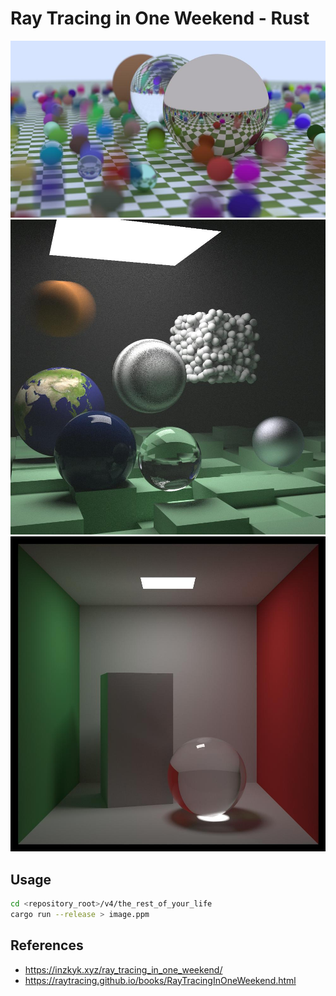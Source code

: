 # Ray Tracing in One Weekend - Rust

![random_scene](./fig/random_scene_spp10000.jpg)
![final_scene](./fig/final_scene_spp1000.jpg)
![cornel_box](./fig/cornel_box_spp10000.jpg)

## Usage

```bash
cd <repository_root>/v4/the_rest_of_your_life
cargo run --release > image.ppm
```

## References

* <https://inzkyk.xyz/ray_tracing_in_one_weekend/>
* <https://raytracing.github.io/books/RayTracingInOneWeekend.html>
